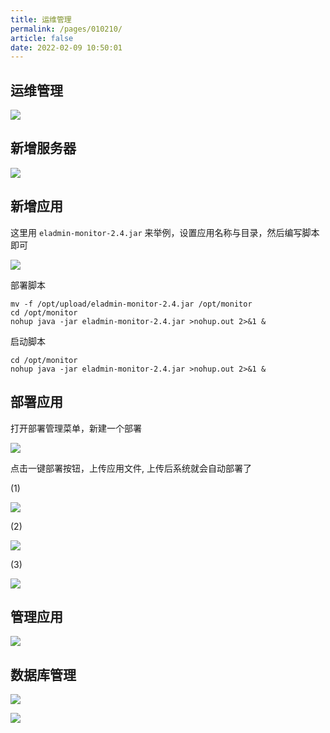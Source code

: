 ```yaml
---
title: 运维管理
permalink: /pages/010210/
article: false
date: 2022-02-09 10:50:01
---
```

## 运维管理

![](https://el-admin.vip/images/2022/20220530232842.jpg)

## 新增服务器

![](https://el-admin.vip/images/2022/20220530232902.jpg)

## 新增应用

这里用 `eladmin-monitor-2.4.jar` 来举例，设置应用名称与目录，然后编写脚本即可

![](https://el-admin.vip/images/2022/20220530232917.jpg)

部署脚本

```shell script
mv -f /opt/upload/eladmin-monitor-2.4.jar /opt/monitor
cd /opt/monitor
nohup java -jar eladmin-monitor-2.4.jar >nohup.out 2>&1 &
```

启动脚本
```shell script
cd /opt/monitor
nohup java -jar eladmin-monitor-2.4.jar >nohup.out 2>&1 &
```

## 部署应用

打开部署管理菜单，新建一个部署

![](https://el-admin.vip/images/2022/20220530233006.jpg)

点击一键部署按钮，上传应用文件, 上传后系统就会自动部署了

(1)

![](https://el-admin.vip/images/2022/20220530233021.jpg)

(2)

![](https://el-admin.vip/images/2022/20220530233038.jpg)

(3)

![](https://el-admin.vip/images/2022/20220530233103.jpg)

## 管理应用

![](https://el-admin.vip/images/2022/20220530233118.jpg)

## 数据库管理

![](https://el-admin.vip/images/2022/20220530233132.jpg)

![](https://el-admin.vip/images/2022/20220530233200.jpg)

<Vssue :title="$title" />
